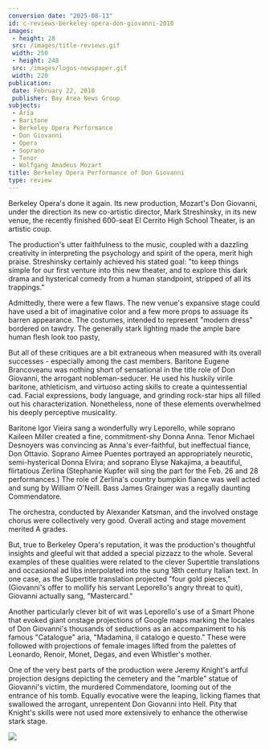 ```yaml
---
conversion date: "2025-08-13"
id: c-reviews-berkeley-opera-don-giovanni-2010
images:
 - height: 28
 src: /images/title-reviews.gif
 width: 250
 - height: 248
 src: /images/logos-newspaper.gif
 width: 220
publication:
 date: February 22, 2010
 publisher: Bay Area News Group
subjects:
 - Aria
 - Baritone
 - Berkeley Opera Performance
 - Don Giovanni
 - Opera
 - Soprano
 - Tenor
 - Wolfgang Amadeus Mozart
title: Berkeley Opera Performance of Don Giovanni
type: review
---
```


Berkeley Opera's done it again. Its new production, Mozart's Don Giovanni, under the direction its new co-artistic director, Mark Streshinsky, in its new venue, the recently finished 600-seat El Cerrito High School Theater, is an artistic coup.

The production's utter faithfulness to the music, coupled with a dazzling creativity in interpreting the psychology and spirit of the opera, merit high praise. Streshinsky certainly achieved his stated goal: "to keep things simple for our first venture into this new theater, and to explore this dark drama and hysterical comedy from a human standpoint, stripped of all its trappings."

Admittedly, there were a few flaws. The new venue's expansive stage could have used a bit of imaginative color and a few more props to assuage its barren appearance. The costumes, intended to represent "modern dress" bordered on tawdry. The generally stark lighting made the ample bare human flesh look too pasty,

But all of these critiques are a bit extraneous when measured with its overall successes - especially among the cast members. Baritone Eugene Brancoveanu was nothing short of sensational in the title role of Don Giovanni, the arrogant nobleman-seducer. He used his huskily virile baritone, athleticism, and virtuoso acting skills to create a quintessential cad. Facial expressions, body language, and grinding rock-star hips all filled out his characterization. Nonetheless, none of these elements overwhelmed his deeply perceptive musicality.

Baritone Igor Vieira sang a wonderfully wry Leporello, while soprano Kaileen Miller created a fine, commitment-shy Donna Anna. Tenor Michael Desnoyers was convincing as Anna's ever-faithful, but ineffectual fiance, Don Ottavio. Soprano Aimee Puentes portrayed an appropriately neurotic, semi-hysterical Donna Elvira; and soprano Elyse Nakajima, a beautiful, flirtatious Zerlina (Stephanie Kupfer will sing the part for the Feb. 26 and 28 performances.) The role of Zerlina's country bumpkin fiance was well acted and sung by William O'Neill. Bass James Grainger was a regally daunting Commendatore.

The orchestra, conducted by Alexander Katsman, and the involved onstage chorus were collectively very good. Overall acting and stage movement merited A grades.

But, true to Berkeley Opera's reputation, it was the production's thoughtful insights and gleeful wit that added a special pizzazz to the whole. Several examples of these qualities were related to the clever Supertitle translations and occasional ad libs interpolated into the sung 18th century Italian text. In one case, as the Supertitle translation projected "four gold pieces," (Giovanni's offer to mollify his servant Leporello's angry threat to quit), Giovanni actually sang, "Mastercard."

Another particularly clever bit of wit was Leporello's use of a Smart Phone that evoked giant onstage projections of Google maps marking the locales of Don Giovanni's thousands of seductions as an accompaniment to his famous "Catalogue" aria, "Madamina, il catalogo e questo." These were followed with projections of female images lifted from the palettes of Leonardo, Renoir, Monet, Degas, and even Whistler's mother.

One of the very best parts of the production were Jeremy Knight's artful projection designs depicting the cemetery and the "marble" statue of Giovanni's victim, the murdered Commendatore, looming out of the entrance of his tomb. Equally evocative were the leaping, licking flames that swallowed the arrogant, unrepentent Don Giovanni into Hell. Pity that Knight's skills were not used more extensively to enhance the otherwise stark stage.

![](/images/logos-newspaper.gif)
